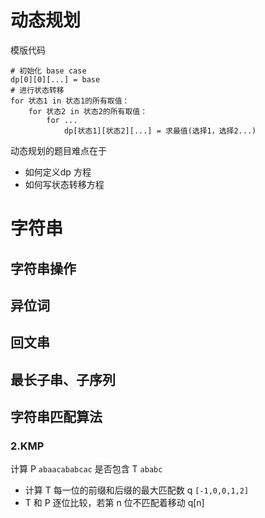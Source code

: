 # 动态规划

模版代码
```
# 初始化 base case
dp[0][0][...] = base
# 进行状态转移
for 状态1 in 状态1的所有取值：
    for 状态2 in 状态2的所有取值：
        for ...
            dp[状态1][状态2][...] = 求最值(选择1，选择2...)
```

动态规划的题目难点在于
- 如何定义dp 方程
- 如何写状态转移方程


# 字符串

## 字符串操作

## 异位词

## 回文串

## 最长子串、子序列

## 字符串匹配算法


### 2.KMP
计算 P `abaacababcac` 是否包含 T `ababc`
- 计算 T 每一位的前缀和后缀的最大匹配数 q `[-1,0,0,1,2]`
- T 和 P 逐位比较，若第 n 位不匹配着移动 q[n]


